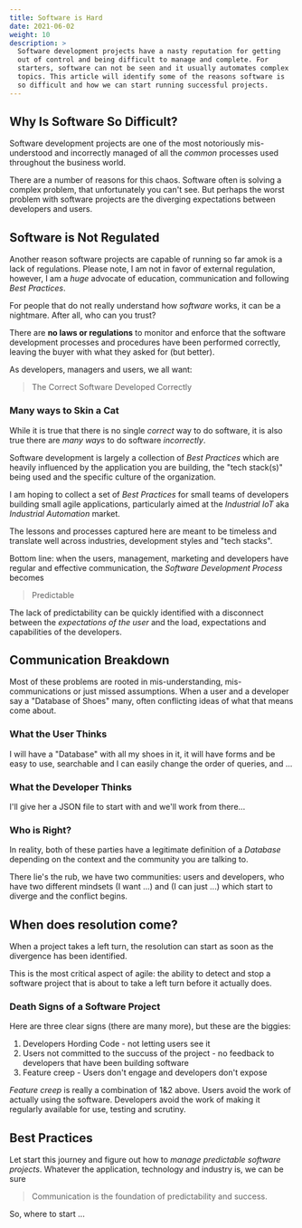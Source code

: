 ```yaml
---
title: Software is Hard
date: 2021-06-02
weight: 10
description: >
  Software development projects have a nasty reputation for getting
  out of control and being difficult to manage and complete. For
  starters, software can not be seen and it usually automates complex
  topics. This article will identify some of the reasons software is
  so difficult and how we can start running successful projects.
---
```


## Why Is Software So Difficult?

Software development projects are one of the most notoriously
mis-understood and incorrectly managed of all the _common_ processes
used throughout the business world.

There are a number of reasons for this chaos. Software often is solving a
complex problem, that unfortunately you can't see. But perhaps the worst 
problem with software projects are the diverging expectations between
developers and users. 

## Software is Not Regulated

Another reason software projects are capable of running so far amok is
a lack of regulations. Please note, I am not in favor of external
regulation, however, I am a _huge_ advocate of education,
communication and following _Best Practices_.

For people that do not really understand how _software_ works, it can
be a nightmare. After all, who can you trust?

There are **no laws or regulations** to monitor and enforce that
the software development processes and procedures have been performed
correctly, leaving the buyer with what they asked for (but better).

As developers, managers and users, we all want:

> The Correct Software Developed Correctly

### Many ways to Skin a Cat

While it is true that there is no single _correct_ way to do software, it is
also true there are _many ways_ to do software _incorrectly_.

Software development is largely a collection of _Best Practices_ which
are heavily influenced by the application you are building, the "tech
stack(s)" being used and the specific culture of the organization.

I am hoping to collect a set of _Best Practices_ for small teams of
developers building small agile applications, particularly aimed at
the _Industrial IoT_ aka _Industrial Automation_ market.

The lessons and processes captured here are meant to be timeless and
translate well across industries, development styles and "tech stacks".

Bottom line: when the users, management, marketing and developers
have regular and effective communication, the _Software Development
Process_ becomes

> Predictable

The lack of predictability can be quickly identified with a disconnect
between the _expectations of the user_ and the load, expectations and
capabilities of the developers.

## Communication Breakdown

Most of these problems are rooted in mis-understanding,
mis-communications or just missed assumptions. When a user and a
developer say a "Database of Shoes" many, often conflicting ideas of
what that means come about.

### What the User Thinks

I will have a "Database" with all my shoes in it, it will have forms
and be easy to use, searchable and I can easily change the order of
queries, and ...

### What the Developer Thinks

I'll give her a JSON file to start with and we'll work from there...

### Who is Right?

In reality, both of these parties have a legitimate definition of a
_Database_ depending on the context and the community you are talking
to.

There lie's the rub, we have two communities: users and developers, who have 
two different mindsets (I want ...) and (I can just ...) which start to diverge and
the conflict begins.

## When does resolution come?

When a project takes a left turn, the resolution can start as soon as
the divergence has been identified.

This is the most critical aspect of agile: the ability to detect and
stop a software project that is about to take a left turn before it actually does.

### Death Signs of a Software Project

Here are three clear signs (there are many more), but these are the
biggies:

1. Developers Hording Code - not letting users see it
2. Users not committed to the succuss of the project - no feedback to developers that have been building software
3. Feature creep - Users don't engage and developers don't expose

_Feature creep_ is really a combination of 1&2 above. Users avoid the
work of actually using the software. Developers avoid the work of
making it regularly available for use, testing and scrutiny.

## Best Practices

Let start this journey and figure out how to _manage predictable
software projects_. Whatever the application, technology and
industry is, we can be sure

> Communication is the foundation of predictability and success.

So, where to start ...

